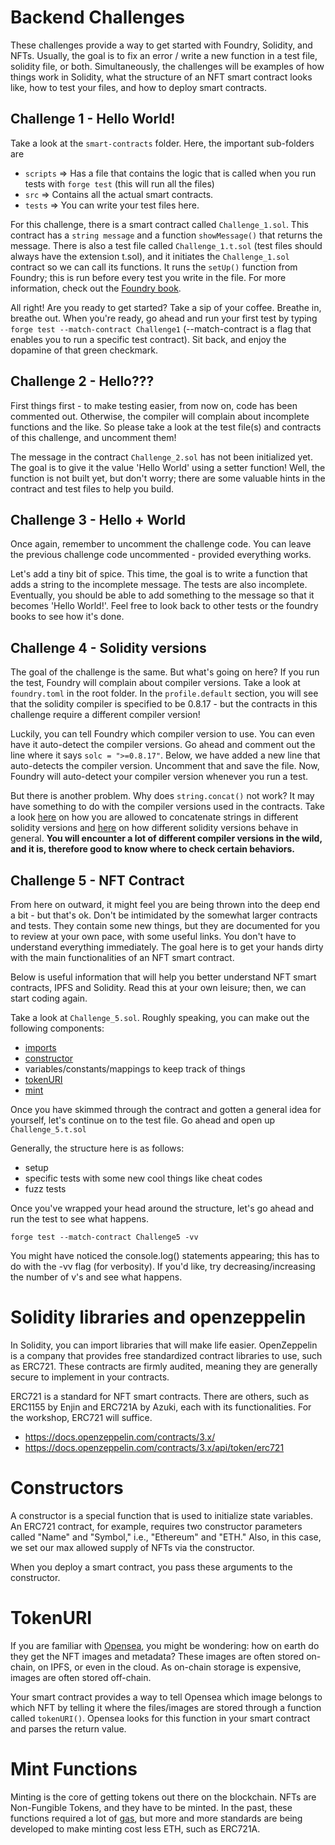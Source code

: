 # Backend Challenges

These challenges provide a way to get started with Foundry, Solidity, and NFTs. Usually, the goal is to fix an error / write a new function in a test file, solidity file, or both. Simultaneously, the challenges will be examples of how things work in Solidity, what the structure of an NFT smart contract looks like, how to test your files, and how to deploy smart contracts.

## Challenge 1 - Hello World!

Take a look at the `smart-contracts` folder. Here, the important sub-folders are

- `scripts` => Has a file that contains the logic that is called when you run tests with `forge test` (this will run all the files)
- `src` => Contains all the actual smart contracts.
- `tests` => You can write your test files here.

For this challenge, there is a smart contract called `Challenge_1.sol`. This contract has a `string message` and a function `showMessage()` that returns the message. There is also a test file called `Challenge_1.t.sol` (test files should always have the extension t.sol), and it initiates the `Challenge_1.sol` contract so we can call its functions. It runs the `setUp()` function from Foundry; this is run before every test you write in the file. For more information, check out the [Foundry book](https://book.getfoundry.sh/forge/writing-tests).

All right! Are you ready to get started? Take a sip of your coffee. Breathe in, breathe out. When you're ready, go ahead and run your first test by typing `forge test --match-contract Challenge1` (--match-contract is a flag that enables you to run a specific test contract). Sit back, and enjoy the dopamine of that green checkmark.

## Challenge 2 - Hello???

First things first - to make testing easier, from now on, code has been commented out. Otherwise, the compiler will complain about incomplete functions and the like. So please take a look at the test file(s) and contracts of this challenge, and uncomment them!

The message in the contract `Challenge_2.sol` has not been initialized yet. The goal is to give it the value 'Hello World' using a setter function! Well, the function is not built yet, but don't worry; there are some valuable hints in the contract and test files to help you build.

## Challenge 3 - Hello + World

Once again, remember to uncomment the challenge code. You can leave the previous challenge code uncommented - provided everything works.

Let's add a tiny bit of spice. This time, the goal is to write a function that adds a string to the incomplete message. The tests are also incomplete. Eventually, you should be able to add something to the message so that it becomes 'Hello World!'. Feel free to look back to other tests or the foundry books to see how it's done.

## Challenge 4 - Solidity versions

The goal of the challenge is the same. But what's going on here? If you run the test, Foundry will complain about compiler versions. Take a look at `foundry.toml` in the root folder. In the `profile.default` section, you will see that the solidity compiler is specified to be 0.8.17 - but the contracts in this challenge require a different compiler version!

Luckily, you can tell Foundry which compiler version to use. You can even have it auto-detect the compiler versions. Go ahead and comment out the line where it says `solc = ">=0.8.17"`. Below, we have added a new line that auto-detects the compiler version. Uncomment that and save the file. Now, Foundry will auto-detect your compiler version whenever you run a test.

But there is another problem. Why does `string.concat()` not work? It may have something to do with the compiler versions used in the contracts. Take a look [here](https://ethereum.stackexchange.com/questions/729/how-to-concatenate-strings-in-solidity) on how you are allowed to concatenate strings in different solidity versions and [here](https://docs.soliditylang.org/en/v0.8.17/080-breaking-changes.html) on how different solidity versions behave in general. **You will encounter a lot of different compiler versions in the wild, and it is, therefore good to know where to check certain behaviors.**

## Challenge 5 - NFT Contract

From here on outward, it might feel you are being thrown into the deep end a bit - but that's ok. Don't be intimidated by the somewhat larger contracts and tests. They contain some new things, but they are documented for you to review at your own pace, with some useful links. You don't have to understand everything immediately. The goal here is to get your hands dirty with the main functionalities of an NFT smart contract.

Below is useful information that will help you better understand NFT smart contracts, IPFS and Solidity. Read this at your own leisure; then, we can start coding again.

Take a look at `Challenge_5.sol`. Roughly speaking, you can make out the following components:

- [imports](#solidity-libraries-and-openzeppelin)
- [constructor](#constructors)
- variables/constants/mappings to keep track of things
- [tokenURI](#tokenURI)
- [mint](#mint-functions)

Once you have skimmed through the contract and gotten a general idea for yourself, let's continue on to the test file. Go ahead and open up `Challenge_5.t.sol`

Generally, the structure here is as follows:

- setup
- specific tests with some new cool things like cheat codes
- fuzz tests

Once you've wrapped your head around the structure, let's go ahead and run the test to see what happens.

`forge test --match-contract Challenge5 -vv`

You might have noticed the console.log() statements appearing; this has to do with the -vv flag (for verbosity). If you'd like, try decreasing/increasing the number of v's and see what happens.

# Solidity libraries and openzeppelin

In Solidity, you can import libraries that will make life easier. OpenZeppelin is a company that provides free standardized contract libraries to use, such as ERC721. These contracts are firmly audited, meaning they are generally secure to implement in your contracts.

ERC721 is a standard for NFT smart contracts. There are others, such as ERC1155 by Enjin and ERC721A by Azuki, each with its functionalities. For the workshop, ERC721 will suffice.

- https://docs.openzeppelin.com/contracts/3.x/
- https://docs.openzeppelin.com/contracts/3.x/api/token/erc721

# Constructors

A constructor is a special function that is used to initialize state variables. An ERC721 contract, for example, requires two constructor parameters called "Name" and "Symbol," i.e., "Ethereum" and "ETH." Also, in this case, we set our max allowed supply of NFTs via the constructor.

When you deploy a smart contract, you pass these arguments to the constructor.

# TokenURI

If you are familiar with [Opensea](https://opensea.io/), you might be wondering: how on earth do they get the NFT images and metadata? These images are often stored on-chain, on IPFS, or even in the cloud. As on-chain storage is expensive, images are often stored off-chain.

Your smart contract provides a way to tell Opensea which image belongs to which NFT by telling it where the files/images are stored through a function called `tokenURI()`. Opensea looks for this function in your smart contract and parses the return value.

# Mint Functions

Minting is the core of getting tokens out there on the blockchain. NFTs are Non-Fungible Tokens, and they have to be minted. In the past, these functions required a lot of [gas](https://cryptomarketpool.com/gas-in-solidity-smart-contracts), but more and more standards are being developed to make minting cost less ETH, such as ERC721A.
